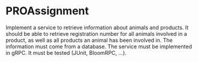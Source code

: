 # PROAssignment
Implement a service to retrieve information about animals and products. It should be able to retrieve registration number for all animals involved in a product, as well as all products an animal has been involved in. The information must come from a database. The service must be implemented in gRPC. It must be tested (JUnit, BloomRPC, …).
